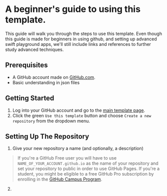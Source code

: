 # A beginner's guide to using this template.

This guide will walk you through the steps to use this template. Even though this guide is made for beginners in using github, and setting up advanced swift playground apps, we'll still include links and references to further study advanced techniques.

## Prerequisites

- A GitHub account made on [GitHub.com](https://github.com/join).
- Basic understanding in json files

## Getting Started

1. Log into your GitHub account and go to the [main template page](https://github.com/Fra146/swift-subscription).
2. Click the green `Use this template` button and choose `Create a new repository` from the dropdown menu.

## Setting Up The Repository

1. Give your new repository a name (and optionally, a description)
> If you're a GitHub Free user you will have to use `NAME_OF_YOUR_ACCOUNT.github.io` as the name of your repository and set your repository to public in order to use GitHub Pages.
> If you're a student, you might be eligible to a free GitHub Pro subscription by enrolling in the [GitHub Campus Program](https://education.github.com/).
2. 
